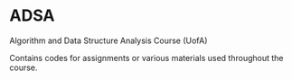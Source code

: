 # ADSA
Algorithm and Data Structure Analysis Course (UofA)

Contains codes for assignments or various materials used throughout the course.
